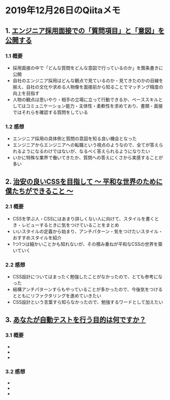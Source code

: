 # 2019年12月26日のQiitaメモ

## 1. [エンジニア採用面接での「質問項目」と「意図」を公開する](https://qiita.com/kamesennin/items/fc8242f7c395b828f650)

### 1.1 概要

- 採用面接の中で「どんな質問をどんな意図で行っているのか」を箇条書きに公開
- 自社のエンジニア採用はどんな観点で見ているのか・見てきたのかの目線を揃え、自社の文化や求める人物像を面接前から知ることでマッチング精度の向上を目指す
- 人物の観点は思いやり・相手の立場に立って行動できるか、ベーススキルとしてはコミュニケーション能力・主体性・柔軟性を求めており、書類・面接ではそれらを確認する質問をしている

### 1.2 感想

- エンジニア採用の具体例と質問の意図を知る良い機会となった
- エンジニアからエンジニアへの転職という視点のようなので、全てが答えられるようになるわけではないが、なるべく答えられるようになりたい
- いかに特殊な業界で働いてきたか、質問への答えにくさから実感することが多い

## 2. [治安の良いCSSを目指して 〜 平和な世界のために僕たちができること 〜](https://qiita.com/otsuky/items/ae2f3a260249520c746a)

### 2.1 概要

- CSSを学ぶ人・CSSにはあまり詳しくない人に向けて、スタイルを書くとき・レビューするときに気をつけていることをまとめ
- いいスタイルの定義から始まり、アンチパターン・気をつけたいスタイル・おすすめスタイルを紹介
- 1つ1つは細かいことかも知れないが、その積み重ねが平和なCSSの世界を築いていく

### 2.2 感想

- CSS設計についてはまったく勉強したことがなかったので、とても参考になった
- 結構アンチパターンすらもやっていることが多かったので、今後気をつけるとともにリファクタリングを進めていきたい
- CSS設計という言葉すら知らなかったので、勉強するワードとして加えたい

## 3. [あなたが自動テストを行う目的は何ですか？](https://qiita.com/ozhiro/items/5aa95c6360a8930df325)

### 3.1 概要

- 
-
-

### 3.2 感想

-
-
-

